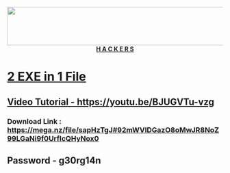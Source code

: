 <p align="center"><img width="728" height="90" src="https://media.giphy.com/media/NcSRM70PbxRbR0PMZJ/giphy.gif"> <br> <b> <a href="https://hackers.ge"> H A C K E R S

# 2 EXE in 1 File

## Video Tutorial - https://youtu.be/BJUGVTu-vzg

### Download Link : https://mega.nz/file/sapHzTgJ#92mWVIDGazO8oMwJR8NoZ99LGaNi9f0UrfIcQHyNox0

## Password - g30rg14n
